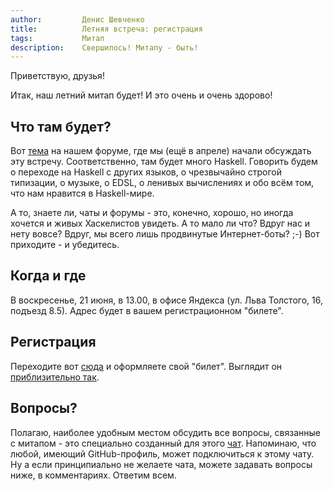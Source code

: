 ```yaml
---
author:         Денис Шевченко
title:          Летняя встреча: регистрация
tags:           Митап
description:    Свершилось! Митапу - быть!
---
```


Приветствую, друзья!

Итак, наш летний митап будет! И это очень и очень здорово!

## Что там будет?

Вот [тема](http://forum.ruhaskell.org/t/letnij-mitap-ruhaskell-sbor-dokladchikov/125) на нашем форуме, где мы (ещё в апреле) начали обсуждать эту встречу. Соответственно, там будет много Haskell. Говорить будем о переходе на Haskell с других языков, о чрезвычайно строгой типизации, о музыке, о EDSL, о ленивых вычислениях и обо всём том, что нам нравится в Haskell-мире.

А то, знаете ли, чаты и форумы - это, конечно, хорошо, но иногда хочется и живых Хаскелистов увидеть. А то мало ли что? Вдруг нас и нету вовсе? Вдруг, мы всего лишь продвинутые Интернет-боты? ;-) Вот приходите - и убедитесь.

## Когда и где

В воскресенье, 21 июня, в 13.00, в офисе Яндекса (ул. Льва Толстого, 16, подъезд 8.5). Адрес будет в вашем регистрационном "билете".

## Регистрация

Переходите вот [сюда](https://ruhaskell-2015-summer.eventbrite.com) и оформляете свой "билет". Выглядит он [приблизительно так](http://dshevchenko.biz/ruhaskell-ticket.pdf).

## Вопросы?

Полагаю, наиболее удобным местом обсудить все вопросы, связанные с митапом - это специально созданный для этого [чат](https://gitter.im/ruHaskell/meetup). Напоминаю, что любой, имеющий GitHub-профиль, может подключиться к этому чату. Ну а если принципиально не желаете чата, можете задавать вопросы ниже, в комментариях. Ответим всем.

